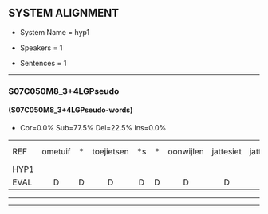 
## SYSTEM ALIGNMENT

- System Name = hyp1

- Speakers = 1

- Sentences = 1

---

### S07C050M8_3+4LGPseudo

#### (S07C050M8_3+4LGPseudo-words)

- Cor=0.0%	Sub=77.5%	Del=22.5%	Ins=0.0%

|  |  |  |  |  |  |  |  |  |  |  |  |  |  |  |  |  |  |  |  |  |  |  |  |  |  |  |  |  |  |  |  |  |  |  |  |  |  |  |  |  |  |  |  |  |  |  |  |  |  |  |  |  |  |  |  |  |  |  |  |  |  |  |  |  |  |  |  |  |  |  |  |  |  |  |  |  |  |  |  |  |  |  |  |  |  |  |  |  |  |
|:--- |:---:|:---:|:---:|:---:|:---:|:---:|:---:|:---:|:---:|:---:|:---:|:---:|:---:|:---:|:---:|:---:|:---:|:---:|:---:|:---:|:---:|:---:|:---:|:---:|:---:|:---:|:---:|:---:|:---:|:---:|:---:|:---:|:---:|:---:|:---:|:---:|:---:|:---:|:---:|:---:|:---:|:---:|:---:|:---:|:---:|:---:|:---:|:---:|:---:|:---:|:---:|:---:|:---:|:---:|:---:|:---:|:---:|:---:|:---:|:---:|:---:|:---:|:---:|:---:|:---:|:---:|:---:|:---:|:---:|:---:|:---:|:---:|:---:|:---:|:---:|:---:|:---:|:---:|:---:|:---:|:---:|:---:|:---:|:---:|:---:|:---:|:---:|:---:|:---:|
| REF | ometuif | * | toejietsen | *s | * | oonwijlen | jattesiet | jattesiet | nurudien | * | stoenydaas | stoenydaas | *s | * | * | * | * | juitonie | gevijdel | *s | * | *s | sidowaan | *s | spekkeraai | *s | * | * | *s | * | verpierik | *s | nappegreeuw | * | *s | * | *s | * | * | *s | * | kabbestepen | * | verwarig*(verwarring) | ooiebiekje | fandelig | jalekrewen | * | *x | * | smoralij | smoralij | * | zeekvlachine | kanaroe | * | * | *s | * | * | meitsegrok | kantelogsten | kantelogsten | *s | * | * | *s | choporatie | zennebral | zennebral | ijraspangen | ijraspangen | blottenduuf | * | *s | girdofhaalder | *s | tobbermoeit | poentalschouden | * | havedil | * | * | *s | verbrakkertje | *s | gerauwejaak | hapeneren | * |
| HYP1 |  |  |  |  |  |  |  |  |  |  |  |  |  |  |  |  |  |  |  |  | momduif | de | hietsen | omwillen | ja | jat | is | niet | euurkin | stonidas | tofel | te | te | jertni | geveildel | sidoam | spikkerai | wacht | ig | niekt | verpirik | napengreven | on | daaruin | schil | schilen | datspel | grobelenke | kabbeskebben | verwarring | oibiekje | anteli | ja | jaerk | i | krijen | mo | morala | re | cik | flain | kanoor | toniel | fil | met | z'n | grot | kantelooste | onderr | minder | souporaté | zinebrel | are | spanje | poa | bloton | def | ger | tof | alden | dober | main | boen | telhouden | haveerdiel | verbruikertje | grouwe | jaak | hapennessen |
| EVAL | D | D | D | D | D | D | D | D | D | D | D | D | D | D | D | D | D | D | D | D | S | S | S | S | S | S | S | S | S | S | S | S | S | S | S | S | S | S | S | S | S | S | S | S | S | S | S | S | S | S | S | S | S | S | S | S | S | S | S | S | S | S | S | S | S | S | S | S | S | S | S | S | S | S | S | S | S | S | S | S | S | S | S | S | S | S | S | S | S |
---

---
